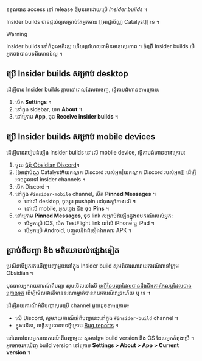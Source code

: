 ទទួលបាន​ access ទៅ release ថ្មីមុនគេដោយប្រើ _Insider builds_ ។

Insider builds បានផ្តល់ឲ្យសម្រាប់តែអ្នកមាន [[អាជ្ញាប័ណ្ណ Catalyst]] ទេ ។

> [!warning]
> Insider builds នៅកំពុងអភិវឌ្ឍ ហើយប្រហែលជាមិនមានស្ថេរភាព ។ កុំប្រើ Insider builds បើអ្នកចង់បានបទពិសោធន៍ល្អ ។

## ប្រើ Insider builds សម្រាប់ desktop

ដើម្បីបាន Insider builds ភ្លាមនៅពេលដែលវាចេញ, ធ្វើតាមជំហានខាងក្រោម:

1. បើក **Settings** ។
2. នៅក្នុង sidebar, យក **About** ។
3. នៅក្រោម **App**, ចុច **Receive insider builds** ។

## ប្រើ Insider builds សម្រាប់ mobile devices

ដើម្បីបានរបៀបដំឡើង​ Insider builds នៅលើ mobile device, ធ្វើតាមជំហានខាងក្រោម:

1. ចូល [ជំនុំ Obsidian Discord](https://discord.gg/veuWUTm)​ ។
2. [[អាជ្ញាប័ណ្ណ Catalyst#យកស្លាក Discord របស់អ្នក|យកស្លាក Discord របស់អ្នក]] ដើម្បីអាចចូលទៅ insider channels ។
3. បើក Discord​ ។
4. នៅក្នុង `#insider-mobile` channel, បើក **Pinned Messages**​ ។
   - នៅលើ desktop, ចុចរូប pushpin នៅចុងស្តាំខាងលើ ។
   - នៅលើ mobile, អូសឆ្វេង និង​ ចុច **Pins** ។
5. នៅក្រោម **Pinned Messages**, ចុច link សម្រាប់ដំឡើងក្នុងឧបករណ៍របស់អ្នក:
   - បើអ្នកប្រើ iOS, បើក TestFlight link នៅលិ iPhone ឬ iPad ។
   - បើអ្នកប្រើ Android, បញ្ចូលនិងដំឡើងឯកសារ APK ។

## ប្រាប់ពីបញ្ហា និង មតិយោបល់ផ្សេងទៀត

ប្រសិនបើអ្នករកឃើញបញ្ហាមួយនៅក្នុង Insider build សូមពិចារណារាយការណ៍វាទៅក្រុម Obsidian ។

មុនពេលអ្នករាយការណ៍ពីបញ្ហា សូមមើលទៅលើ [បញ្ជីនៃបញ្ហាដែលបានដឹងនិងការកែលម្អដែលបានគ្រោងទុក](https://forum.obsidian.md/t/list-of-known-issues-and-planned-improvements/14286) ដើម្បីមើលថាតើមាននរណាម្នាក់បានរាយការណ៍វារួចហើយ ឬ ទេ ។

ដើម្បីរាយការណ៍អំពីបញ្ហាសូមប្រើ channel មួយដូចខាងក្រោម៖

- លើ Discord, សូមរាយការណ៍អំពីបញ្ហានេះនៅក្នុង `#insider-build` channel ។
- ក្នុងវេទិកា, បង្កើតប្រធានបទថ្មីក្រោម [Bug reports](https://forum.obsidian.md/c/bug-reports/7) ។

នៅពេលដែលអ្នករាយការណ៍ពីបញ្ហាមួយ សូមបន្ថែម build version និង OS ដែលអ្នកកំពុងប្រើ ។ អ្នកអាចរកឃើញ build version នៅក្រោម **Settings > About > App > Current version** ។
